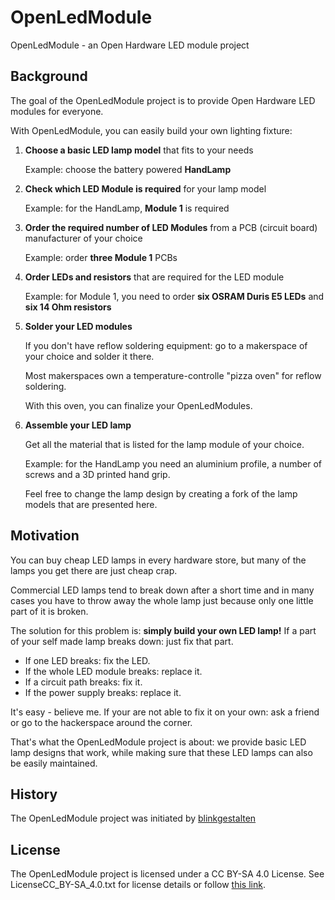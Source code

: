 # OpenLedModule
OpenLedModule - an Open Hardware LED module project

## Background

The goal of the OpenLedModule project is to provide Open Hardware LED modules for everyone.

With OpenLedModule, you can easily build your own lighting fixture:

1. **Choose a basic LED lamp model** that fits to your needs

   Example: choose the battery powered __HandLamp__

2. **Check which LED Module is required** for your lamp model

   Example: for the HandLamp, __Module 1__ is required

3. **Order the required number of LED Modules** from a PCB (circuit board) manufacturer of your choice 

   Example: order __three Module 1__ PCBs

4. **Order LEDs and resistors** that are required for the LED module

   Example: for Module 1, you need to order __six OSRAM Duris E5 LEDs__ and __six 14 Ohm resistors__   

5. **Solder your LED modules**  

   If you don't have reflow soldering equipment: go to a makerspace of your choice and solder it there.
   
   Most makerspaces own a temperature-controlle "pizza oven" for reflow soldering.
   
   With this oven, you can finalize your OpenLedModules.

6. **Assemble your LED lamp**

   Get all the material that is listed for the lamp module of your choice.
   
   Example: for the HandLamp you need an aluminium profile, a number of screws and a 3D printed hand grip.
   
   Feel free to change the lamp design by creating a fork of the lamp models that are presented here.

## Motivation

You can buy cheap LED lamps in every hardware store, but many of the lamps you get there are just cheap crap.

Commercial LED lamps tend to break down after a short time and in many cases you have to throw away the whole lamp
just because only one little part of it is broken.

The solution for this problem is: **simply build your own LED lamp!**
If a part of your self made lamp breaks down: just fix that part.

* If one LED breaks: fix the LED. 
* If the whole LED module breaks: replace it.
* If a circuit path breaks: fix it.
* If the power supply breaks: replace it.

It's easy - believe me. 
If your are not able to fix it on your own: ask a friend or go to the hackerspace around the corner.

That's what the OpenLedModule project is about: we provide basic LED lamp designs that work,
while making sure that these LED lamps can also be easily maintained.

## History

The OpenLedModule project was initiated by [blinkgestalten](http://www.blinkgestalten.de/) 

## License

The OpenLedModule project is licensed under a CC BY-SA 4.0 License.
See LicenseCC_BY-SA_4.0.txt for license details or follow [this link](https://creativecommons.org/licenses/by-sa/4.0/legalcode).
